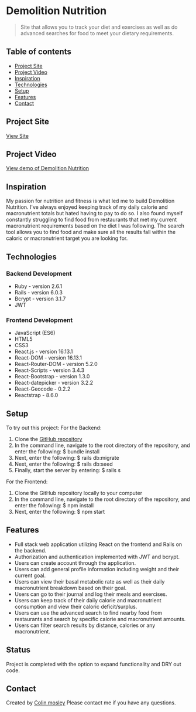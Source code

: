 # Demolition Nutrition
> Site that allows you to track your diet and exercises as well as do advanced searches for food to meet your dietary requirements.

## Table of contents
* [Project Site](#project-site)
* [Project Video](#project-video)
* [Inspiration](#inspiration)
* [Technologies](#technologies)
* [Setup](#setup)
* [Features](#features)
* [Contact](#contact)

## Project Site
[View Site](https://demolition-nutrition.netlify.app/)

## Project Video
[View demo of Demolition Nutrition](https://youtu.be/FS6Hd9pQQ_o)

## Inspiration
My passion for nutrition and fitness is what led me to build Demolition Nutrition. I've always enjoyed keeping track of my daily calorie and macronutrient totals but hated having to pay to do so. I also found myself constantly struggling to find food from restaurants that met my current macronutrient requirements based on the diet I was following. The search tool allows you to find food and make sure all the results fall within the caloric or macronutrient target you are looking for. 

## Technologies
### Backend Development 
* Ruby - version 2.6.1 
* Rails - version 6.0.3
* Bcrypt - version 3.1.7
* JWT 

### Frontend Development 
* JavaScript (ES6)
* HTML5
* CSS3
* React.js - version 16.13.1
* React-DOM - version 16.13.1
* React-Router-DOM - version 5.2.0
* React-Scripts - version 3.4.3
* React-Bootstrap - version 1.3.0 
* React-datepicker - version 3.2.2 
* React-Geocode - 0.2.2 
* Reactstrap - 8.6.0 


## Setup
To try out this project: 
For the Backend: 
1. Clone the [GitHub repository](https://github.com/colin-mosley/Demolition-Nutrition-Backend)
1. In the command line, navigate to the root directory of the repository, and enter the following: 
  $ bundle install 
1. Next, enter the following: 
  $ rails db:migrate
1. Next, enter the following: 
  $ rails db:seed
1. Finally, start the server by entering: 
  $ rails s

For the Frontend: 
1. Clone the GitHub repository locally to your computer
1. In the command line, navigate to the root directory of the repository, and enter the following: 
  $ npm install 
1. Next, enter the following: 
  $ npm start


## Features
* Full stack web application utilizing React on the frontend and Rails on the backend.
* Authorization and authentication implemented with JWT and bcrypt. 
* Users can create account through the application.
* Users can add general profile information including weight and their current goal. 
* Users can view their basal metabolic rate as well as their daily macronutrient breakdown based on their goal.
* Users can go to their journal and log their meals and exercises. 
* Users can keep track of their daily calorie and macronutrient consumption and view their caloric deficit/surplus.
* Users can use the advanced search to find nearby food from restaurants and search by specific calorie and macronutrient amounts. 
* Users can filter search results by distance, calories or any macronutrient.


## Status
Project is completed with the option to expand functionality and DRY out code.


## Contact
Created by [Colin mosley](https://www.linkedin.com/in/colin-mosley/) 
Please contact me if you have any questions. 
